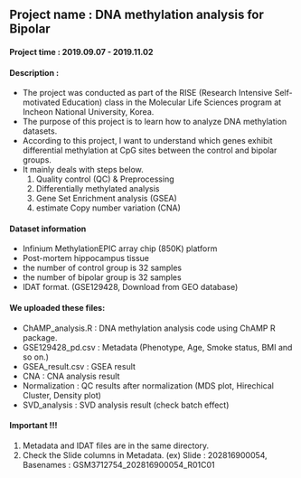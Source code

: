 ## Project name : DNA methylation analysis for Bipolar

#### Project time : 2019.09.07 - 2019.11.02

#### Description :
* The project was conducted as part of the RISE (Research Intensive Self-motivated Education) class in the Molecular Life Sciences program at Incheon National University, Korea.
* The purpose of this project is to learn how to analyze DNA methylation datasets.
* According to this project, I want to understand which genes exhibit differential methylation at CpG sites between the control and bipolar groups.
* It mainly deals with steps below.
  1. Quality control (QC) & Preprocessing
  2. Differentially methylated analysis
  3. Gene Set Enrichment analysis (GSEA)
  4. estimate Copy number variation (CNA)

#### Dataset information
* Infinium MethylationEPIC array chip (850K) platform
* Post-mortem hippocampus tissue
* the number of control group is 32 samples
* the number of bipolar group is 32 samples
* IDAT format. (GSE129428, Download from GEO database)

#### We uploaded these files:
* ChAMP_analysis.R : DNA methylation analysis code using ChAMP R package.
* GSE129428_pd.csv : Metadata (Phenotype, Age, Smoke status, BMI and so on.)
* GSEA_result.csv : GSEA result
* CNA : CNA analysis result
* Normalization : QC results after normalization (MDS plot, Hirechical Cluster, Density plot)
* SVD_analysis : SVD analysis result (check batch effect)

#### Important !!!
1. Metadata and IDAT files are in the same directory.
2. Check the Slide columns in Metadata. 
(ex) Slide : 202816900054, Basenames : GSM3712754_202816900054_R01C01
